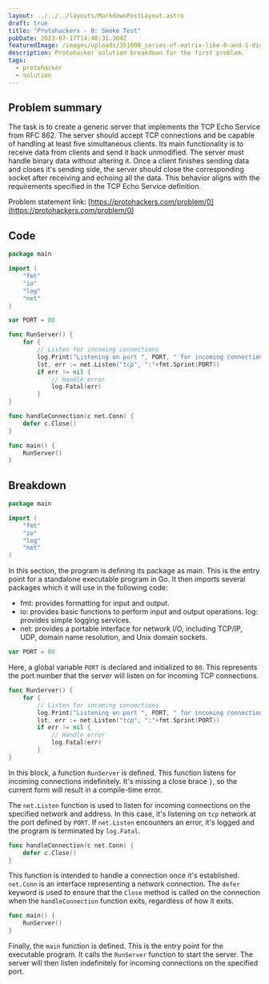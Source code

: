 ```yaml
---
layout: ../../../layouts/MarkdownPostLayout.astro
draft: true
title: "Protohackers - 0: Smoke Test"
pubDate: 2023-07-17T14:48:31.304Z
featuredImage: /images/uploads/351000_series-of-matrix-like-0-and-1-digits-behind-smoke-_esrgan-v1-x2plus.png
description: Protohacker solution breakdown for the first problem.
tags:
  - protohacker
  - solution
---
```


## P﻿roblem summary

The task is to create a generic server that implements the TCP Echo Service from RFC 862. The server should accept TCP connections and be capable of handling at least five simultaneous clients. Its main functionality is to receive data from clients and send it back unmodified. The server must handle binary data without altering it. Once a client finishes sending data and closes it's sending side, the server should close the corresponding socket after receiving and echoing all the data. This behavior aligns with the requirements specified in the TCP Echo Service definition.

P﻿roblem statement link: [https://protohackers.com/problem/0](https://protohackers.com/problem/0)

## Code

```go
package main

import (
    "fmt"
    "io"
    "log"
    "net"
)

var PORT = 80

func RunServer() {
    for {
        // Listen for incoming connections
        log.Print("Listening on port ", PORT, " for incoming connections.")
        lst, err := net.Listen("tcp", ":"+fmt.Sprint(PORT))
        if err != nil {
            // Handle error
            log.Fatal(err)
        }
}

func handleConnection(c net.Conn) {
    defer c.Close()
}

func main() {
    RunServer()
}

```

## B﻿reakdown

```go
package main

import (
    "fmt"
    "io"
    "log"
    "net"
)
```
In this section, the program is defining its package as main. This is the entry point for a standalone executable program in Go. It then imports several packages which it will use in the following code:

- fmt: provides formatting for input and output.
- io: provides basic functions to perform input and output operations. log: provides simple logging services.
- net: provides a portable interface for network I/O, including TCP/IP, UDP, domain name resolution, and Unix domain sockets.

```go
var PORT = 80
```
Here, a global variable `PORT` is declared and initialized to `80`. This represents the port number that the server will listen on for incoming TCP connections.

```go
func RunServer() {
	for {
		// Listen for incoming connections
		log.Print("Listening on port ", PORT, " for incoming connections.")
		lst, err := net.Listen("tcp", ":"+fmt.Sprint(PORT))
		if err != nil {
			// Handle error
			log.Fatal(err)
		}
}
```
In this block, a function `RunServer` is defined. This function listens for incoming connections indefinitely. It's missing a close brace `}`, so the current form will result in a compile-time error.

The `net.Listen` function is used to listen for incoming connections on the specified network and address. In this case, it's listening on `tcp` network at the port defined by `PORT`. If `net.Listen` encounters an error, it's logged and the program is terminated by `log.Fatal`.

```go
func handleConnection(c net.Conn) {
	defer c.Close()
}
```
This function is intended to handle a connection once it's established. `net.Conn` is an interface representing a network connection. The `defer` keyword is used to ensure that the `Close` method is called on the connection when the `handleConnection` function exits, regardless of how it exits.

```go
func main() {
	RunServer()
}
```
Finally, the `main` function is defined. This is the entry point for the executable program. It calls the `RunServer` function to start the server. The server will then listen indefinitely for incoming connections on the specified port.